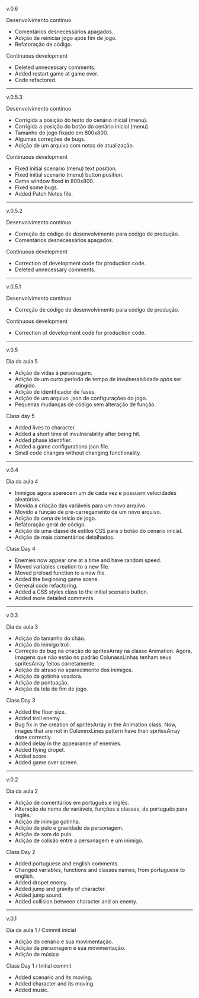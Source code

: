 v.0.6

Desenvolvimento contínuo
- Comentários desnecessários apagados.
- Adição de reiniciar jogo após fim de jogo.
- Refatoração de código.

Continuous development
- Deleted unnecessary comments.
- Added restart game at game over.
- Code refactored.

------------------------------------------------------------------------------

v.0.5.3

Desenvolvimento contínuo
- Corrigida a posição do texto do cenário inicial (menu).
- Corrigida a posição do botão do cenário inicial (menu).
- Tamanho do jogo fixado em 800x800.
- Algumas correções de bugs.
- Adição de um arquivo com notas de atualização.

Continuous development
- Fixed initial scenario (menu) text position.
- Fixed initial scenario (menu) button position.
- Game window fixed in 800x800.
- Fixed some bugs.
- Added Patch Notes file.

------------------------------------------------------------------------------

v.0.5.2

Desenvolvimento contínuo
- Correção de código de desenvolvimento para código de produção.
- Comentários desnecessários apagados.

Continuous development
- Correction of development code for production code.
- Deleted unnecessary comments.

------------------------------------------------------------------------------

v.0.5.1

Desenvolvimento contínuo
- Correção de código de desenvolvimento para código de produção.

Continuous development
- Correction of development code for production code.

------------------------------------------------------------------------------

v.0.5

Dia da aula 5
- Adição de vidas à personagem.
- Adição de um curto período de tempo de invulnerabilidade após ser atingido.
- Adição de identificador de fases.
- Adição de um arquivo .json de configurações do jogo.
- Pequenas mudanças de código sem alteração de função.

Class day 5
- Added lives to character.
- Added a short time of invulnerability after being hit.
- Added phase identifier.
- Added a game configurations json file.
- Small code changes without changing functionality.

---------------------------------------------------------------------------

v.0.4

Dia da aula 4
- Inimigos agora aparecem um de cada vez e possuem velocidades aleatórias.
- Movida a criação das variáveis para um novo arquivo.
- Movido a função de pré-carregamento de um novo arquivo.
- Adição da cena de início de jogo.
- Refatoração geral de código.
- Adição de uma classe de estilos CSS para o botão do cenário inicial.
- Adição de mais comentários detalhados.

Class Day 4
- Enemies now appear one at a time and have random speed.
- Moved variables creation to a new file.
- Moved preload function to a new file.
- Added the beginning game scene.
- General code refactoring.
- Added a CSS styles class to the initial scenario button.
- Added more detailed comments.

----------------------------------------------------------------------------

v.0.3

Dia da aula 3
- Adição do tamanho do chão.
- Adição do inimigo troll.
- Correção de bug na criação do spritesArray na classe Animation. Agora, imagens que não estão no padrão ColunasxLinhas tenham seus spritesArray feitos corretamente.
- Adição de atraso no aparecimento dos inimigos.
- Adição da gotinha voadora.
- Adição de pontuação.
- Adição da tela de fim de jogo.

Class Day 3
- Added the floor size.
- Added troll enemy.
- Bug fix in the creation of spritesArray in the Animation class. Now, images that are not in ColumnxLines pattern have their spritesArray done correctly.
- Added delay in the appearance of enemies.
- Added flying dropet.
- Added score.
- Added game over screen.

----------------------------------------------------------------------------

v.0.2

Dia da aula 2
- Adição de comentários em português e inglês.
- Alteração de nome de variáveis, funções e classes, de português para inglês.
- Adição de inimigo gotinha.
- Adição de pulo e gravidade da personagem.
- Adição de som do pulo.
- Adição de colisão entre a personagem e um inimigo.

Class Day 2
- Added portuguese and english comments.
- Changed variables, functions and classes names, from portuguese to english.
- Added dropet enemy.
- Added jump and gravity of character.
- Added jump sound.
- Added collision between character and an enemy.

----------------------------------------------------------------------------

v.0.1

Dia da aula 1 / Commit inicial
- Adição do cenário e sua movimentação.
- Adição da personagem e sua movimentação.
- Adição de música

Class Day 1 / Initial commit
- Added scenario and its moving.
- Added character and its moving.
- Added music.
